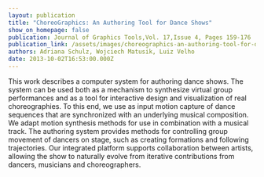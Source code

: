```yaml
---
layout: publication
title: "ChoreoGraphics: An Authoring Tool for Dance Shows"
show_on_homepage: false
publication: Journal of Graphics Tools,Vol. 17,Issue 4, Pages 159-176
publication_link: /assets/images/choreographics-an-authoring-tool-for-dance-shows.pdf
authors: Adriana Schulz, Wojciech Matusik, Luiz Velho
date: 2013-10-02T16:53:00.000Z
---
```

This work describes a computer system for authoring dance shows. The system can be used both as a mechanism to synthesize virtual group performances and as a tool for interactive design and visualization of real choreographies. To this end, we use as input motion capture of dance sequences that are synchronized with an underlying musical composition. We adapt motion synthesis methods for use in combination with a musical track. The authoring system provides methods for controlling group movement of dancers on stage, such as creating formations and following trajectories. Our integrated platform supports collaboration between artists, allowing the show to naturally evolve from iterative contributions from dancers, musicians and choreographers.